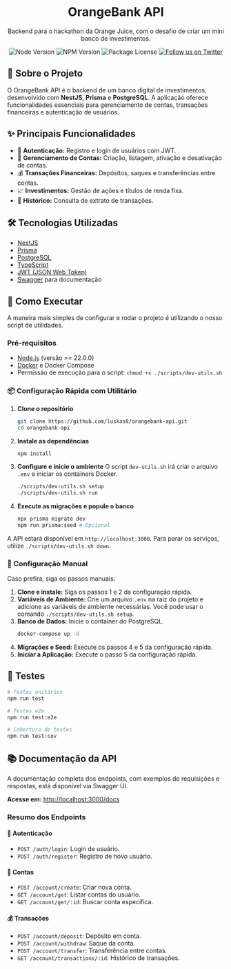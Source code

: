 <h1 align="center">OrangeBank API</h1>

<p align="center">
  Backend para o hackathon da Orange Juice, com o desafio de criar um mini banco de investimentos.
</p>

<p align="center">
  <img src="https://img.shields.io/badge/node-%3E%3D22.0.0-blue.svg" alt="Node Version" />
  <img src="https://img.shields.io/npm/v/@nestjs/core.svg" alt="NPM Version" />
  <img src="https://img.shields.io/badge/license-UNLICENSED-red.svg" alt="Package License" />
  <a href="https://twitter.com/nestframework" target="_blank"><img src="https://img.shields.io/twitter/follow/nestframework.svg?style=social&label=Follow" alt="Follow us on Twitter"></a>
</p>

## 🍊 Sobre o Projeto

O OrangeBank API é o backend de um banco digital de investimentos, desenvolvido com **NestJS**, **Prisma** e **PostgreSQL**. A aplicação oferece funcionalidades essenciais para gerenciamento de contas, transações financeiras e autenticação de usuários.

## ✨ Principais Funcionalidades

-   🔐 **Autenticação:** Registro e login de usuários com JWT.
-   🏦 **Gerenciamento de Contas:** Criação, listagem, ativação e desativação de contas.
-   💰 **Transações Financeiras:** Depósitos, saques e transferências entre contas.
-   📈 **Investimentos:** Gestão de ações e títulos de renda fixa.
-   📄 **Histórico:** Consulta de extrato de transações.

## 🛠️ Tecnologias Utilizadas

-   [NestJS](https://nestjs.com/)
-   [Prisma](https://www.prisma.io/)
-   [PostgreSQL](https://www.postgresql.org/)
-   [TypeScript](https://www.typescriptlang.org/)
-   [JWT (JSON Web Token)](https://jwt.io/)
-   [Swagger](https://swagger.io/) para documentação

## 🚀 Como Executar

A maneira mais simples de configurar e rodar o projeto é utilizando o nosso script de utilidades.

### Pré-requisitos

-   [Node.js](https://nodejs.org/en/) (versão >= 22.0.0)
-   [Docker](https://www.docker.com/) e Docker Compose
-   Permissão de execução para o script: `chmod +x ./scripts/dev-utils.sh`

### 📦 Configuração Rápida com Utilitário

1.  **Clone o repositório**
    ```bash
    git clone https://github.com/luskas8/orangebank-api.git
    cd orangebank-api
    ```

2.  **Instale as dependências**
    ```bash
    npm install
    ```

3.  **Configure e inicie o ambiente**
    O script `dev-utils.sh` irá criar o arquivo `.env` e iniciar os containers Docker.
    ```bash
    ./scripts/dev-utils.sh setup
    ./scripts/dev-utils.sh run
    ```

4.  **Execute as migrações e popule o banco**
    ```bash
    npx prisma migrate dev
    npm run prisma:seed # Opcional
    ```

A API estará disponível em `http://localhost:3000`. Para parar os serviços, utilize `./scripts/dev-utils.sh down`.

### 📜 Configuração Manual

Caso prefira, siga os passos manuais:

1.  **Clone e instale:** Siga os passos 1 e 2 da configuração rápida.
2.  **Variáveis de Ambiente:** Crie um arquivo `.env` na raiz do projeto e adicione as variáveis de ambiente necessárias. Você pode usar o comando `./scripts/dev-utils.sh setup`.
3.  **Banco de Dados:** Inicie o container do PostgreSQL.
    ```bash
    docker-compose up -d
    ```
4.  **Migrações e Seed:** Execute os passos 4 e 5 da configuração rápida.
5.  **Iniciar a Aplicação:** Execute o passo 5 da configuração rápida.

## 🧪 Testes

```bash
# Testes unitários
npm run test

# Testes e2e
npm run test:e2e

# Cobertura de testes
npm run test:cov
```

## 📚 Documentação da API

A documentação completa dos endpoints, com exemplos de requisições e respostas, está disponível via Swagger UI.

**Acesse em:** [http://localhost:3000/docs](http://localhost:3000/docs)

### Resumo dos Endpoints

#### 🔐 Autenticação
- `POST /auth/login`: Login de usuário.
- `POST /auth/register`: Registro de novo usuário.

#### 🏦 Contas
- `POST /account/create`: Criar nova conta.
- `GET /account/get`: Listar contas do usuário.
- `GET /account/get/:id`: Buscar conta específica.

#### 💰 Transações
- `POST /account/deposit`: Depósito em conta.
- `POST /account/withdraw`: Saque da conta.
- `POST /account/transfer`: Transferência entre contas.
- `GET /account/transactions/:id`: Histórico de transações.
